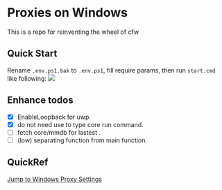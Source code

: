 # Proxies on Windows
This is a repo for reinventing the wheel of cfw

## Quick Start
Rename `.env.ps1.bak` to `.env.ps1`, fill require params, then run `start.cmd` like following:
![](https://raw.githack.com/bGZo/assets/dev/2024/render1726912250737.gif)

## Enhance todos
- [x] EnableLoopback for uwp.
- [x] do not need use to type core run command.
- [ ] fetch core/mmdb for lastest .
- [ ] (low) separating function from main function.

## QuickRef
<a href="ms-settings://network-proxy" target="_blank">Jump to Windows Proxy Settings</a>
